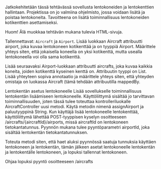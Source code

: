 Jatkokehitetään tässä tehtävässä sovellusta lentokoneiden ja lentokenttien hallintaan. Projektissa on jo 
valmiina ohjelmisto, jossa voidaan lisätä ja poistaa lentokoneita. Tavoitteena on lisätä toiminnallisuus 
lentokoneiden kotikenttien asettamiseksi.

Huom! Älä muokkaa tehtävän mukana tulevia HTML-sivuja.

Tallennettavat: `Aircraft` ja `Airport`.
Lisää luokkaan Aircraft attribuutti airport, joka kuvaa lentokoneen kotikenttää ja on tyyppiä Airport. 
Määrittele yhteys siten, että jokaisella koneella on yksi kotikenttä, mutta usealla lentokoneella voi olla sama 
kotikenttä.

Lisää seuraavaksi Airport-luokkaan attribuutti aircrafts, joka kuvaa kaikkia koneita, joiden kotikenttä kyseinen 
kenttä on. Attribuutin tyyppi on List<Aircraft>. Lisää yhteyteen sopiva annotaatio ja määrittele yhteys siten, 
että yhteyden omistaja on luokassa Aircraft (tämä tehdään attribuutilla mappedBy.

Lentokentän asetus lentokoneelle
Lisää sovellukselle toiminnallisuus lentokentän lisäämiseen lentokoneelle. Käyttöliittymä sisältää jo 
tarvittavan toiminnallisuuden, joten tässä tulee toteuttaa kontrolleriluokalle AircraftController uusi metodi. 
Käytä metodin nimenä assignAirport ja paluutyyppinä String. Kun käyttäjä lisää lentokoneelle lentokenttää, 
käyttöliittymä lähettää POST-tyyppisen kyselyn osoitteeseen /aircrafts/{aircraftId}/airports, missä aircraftId 
on lentokoneen tietokantatunnus. Pyynnön mukana tulee pyyntöparametri airportId, joka sisältää lentokentän 
tietokantatunnuksen.

Toteuta metodi siten, että haet aluksi pyynnössä saatuja tunnuksia käyttäen lentokoneen ja lentokentän, tämän 
jälkeen asetat lentokoneelle lentokentän ja lentokentälle lentokoneen, ja lopuksi tallennat lentokoneen.

Ohjaa lopuksi pyyntö osoitteeseen /aircrafts

